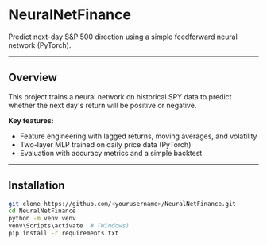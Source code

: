 # NeuralNetFinance
Predict next-day S&P 500 direction using a simple feedforward neural network (PyTorch).

---

## Overview
This project trains a neural network on historical SPY data to predict whether the next day's return will be positive or negative.

**Key features:**
- Feature engineering with lagged returns, moving averages, and volatility
- Two-layer MLP trained on daily price data (PyTorch)
- Evaluation with accuracy metrics and a simple backtest

---

## Installation

```bash
git clone https://github.com/<yourusername>/NeuralNetFinance.git
cd NeuralNetFinance
python -m venv venv
venv\Scripts\activate  # (Windows)
pip install -r requirements.txt
